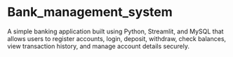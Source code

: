 # Bank_management_system
A simple banking application built using Python, Streamlit, and MySQL that allows users to register accounts, login, deposit, withdraw, check balances, view transaction history, and manage account details securely.
